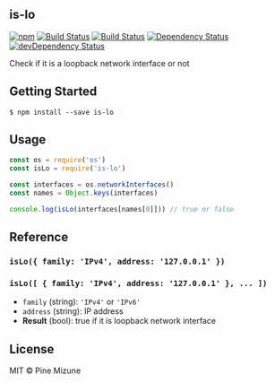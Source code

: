 is-lo
-----

[![npm](https://img.shields.io/npm/v/is-lo.svg?style=flat-square)](https://www.npmjs.org/package/is-lo)
[![Build Status](https://img.shields.io/travis/pine/is-lo/master.svg?style=flat-square)](https://travis-ci.org/pine/is-lo)
[![Build Status](https://img.shields.io/appveyor/ci/pine/is-lo/master.svg?style=flat-square&maxAge=2592000)](https://ci.appveyor.com/project/pine/is-lo/branch/master)
[![Dependency Status](https://img.shields.io/david/pine/is-lo.svg?style=flat-square)](https://david-dm.org/pine/is-lo)
[![devDependency Status](https://img.shields.io/david/dev/pine/is-lo.svg?style=flat-square)](https://david-dm.org/pine/is-lo#info=devDependencies)

Check if it is a loopback network interface or not

## Getting Started

```
$ npm install --save is-lo
```

## Usage

```js
const os = require('os')
const isLo = require('is-lo')

const interfaces = os.networkInterfaces()
const names = Object.keys(interfaces)

console.log(isLo(interfaces[names[0]])) // true or false
```

## Reference
### `isLo({ family: 'IPv4', address: '127.0.0.1' })`
### `isLo([ { family: 'IPv4', address: '127.0.0.1' }, ... ])`
- `family` (string): `'IPv4'` or `'IPv6'`
- `address` (string): IP address
- **Result** (bool): true if it is loopback network interface

## License
MIT &copy; Pine Mizune

